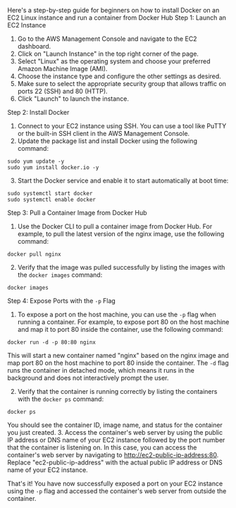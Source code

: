Here's a step-by-step guide for beginners on how to install Docker on an EC2 Linux instance and run a container from Docker Hub
Step 1: Launch an EC2 Instance

1. Go to the AWS Management Console and navigate to the EC2 dashboard.
2. Click on "Launch Instance" in the top right corner of the page.
3. Select "Linux" as the operating system and choose your preferred Amazon Machine Image (AMI).
4. Choose the instance type and configure the other settings as desired.
5. Make sure to select the appropriate security group that allows traffic on ports 22 (SSH) and 80 (HTTP).
6. Click "Launch" to launch the instance.

Step 2: Install Docker

1. Connect to your EC2 instance using SSH. You can use a tool like PuTTY or the built-in SSH client in the AWS Management Console.
2. Update the package list and install Docker using the following command:
```
sudo yum update -y
sudo yum install docker.io -y
```
3. Start the Docker service and enable it to start automatically at boot time:
```
sudo systemctl start docker
sudo systemctl enable docker
```

Step 3: Pull a Container Image from Docker Hub

1. Use the Docker CLI to pull a container image from Docker Hub. For example, to pull the latest version of the nginx image, use the following command:
```
docker pull nginx
```
2. Verify that the image was pulled successfully by listing the images with the `docker images` command:
```
docker images
```

Step 4: Expose Ports with the `-p` Flag

1. To expose a port on the host machine, you can use the `-p` flag when running a container. For example, to expose port 80 on the host machine and map it to port 80 inside the container, use the following command:
```
docker run -d -p 80:80 nginx
```
This will start a new container named "nginx" based on the nginx image and map port 80 on the host machine to port 80 inside the container. The `-d` flag runs the container in detached mode, which means it runs in the background and does not interactively prompt the user.

2. Verify that the container is running correctly by listing the containers with the `docker ps` command:
```
docker ps
```
You should see the container ID, image name, and status for the container you just created.
3. Access the container's web server by using the public IP address or DNS name of your EC2 instance followed by the port number that the container is listening on. In this case, you can access the container's web server by navigating to <http://ec2-public-ip-address:80>. Replace "ec2-public-ip-address" with the actual public IP address or DNS name of your EC2 instance.

That's it! You have now successfully exposed a port on your EC2 instance using the `-p` flag and accessed the container's web server from outside the container.